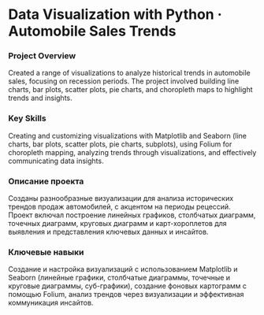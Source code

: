 # Data Visualization with Python · Automobile Sales Trends

### Project Overview
Created a range of visualizations to analyze historical trends in automobile sales, focusing on recession periods. The project involved building line charts, bar plots, scatter plots, pie charts, and choropleth maps to highlight trends and insights.

### Key Skills
Creating and customizing visualizations with Matplotlib and Seaborn (line charts, bar plots, scatter plots, pie charts, subplots), using Folium for choropleth mapping, analyzing trends through visualizations, and effectively communicating data insights.

### Описание проекта
Созданы разнообразные визуализации для анализа исторических трендов продаж автомобилей, с акцентом на периоды рецессий. Проект включал построение линейных графиков, столбчатых диаграмм, точечных диаграмм, круговых диаграмм и карт-хороплетов для выявления и представления ключевых данных и инсайтов.

### Ключевые навыки
Создание и настройка визуализаций с использованием Matplotlib и Seaborn (линейные графики, столбчатые диаграммы, точечные и круговые диаграммы, суб-графики), создание фоновых картограмм с помощью Folium, анализ трендов через визуализации и эффективная коммуникация инсайтов.
